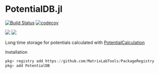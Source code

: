 # PotentialDB.jl

[![Build Status](https://travis-ci.org/MatrixLabTools/PotentialDB.jl.svg?branch=master)](https://travis-ci.org/MatrixLabTools/PotentialDB.jl)
[![codecov](https://codecov.io/gh/MatrixLabTools/PotentialDB.jl/branch/master/graph/badge.svg)](https://codecov.io/gh/MatrixLabTools/PotentialDB.jl)

[![](https://img.shields.io/badge/docs-stable-blue.svg)](https://MatrixLabTools.github.io/PotentialDB.jl/stable)
[![](https://img.shields.io/badge/docs-dev-blue.svg)](https://MatrixLabTools.github.io/PotentialDB.jl/dev/)


Long time storage for potentials calculated with [PotentialCalculation](https://github.com/MatrixLabTools/PotentialCalculation.jl)


Installation

```julia
pkg> registry add https://github.com/MatrixLabTools/PackageRegistry
pkg> add PotentialDB
```
